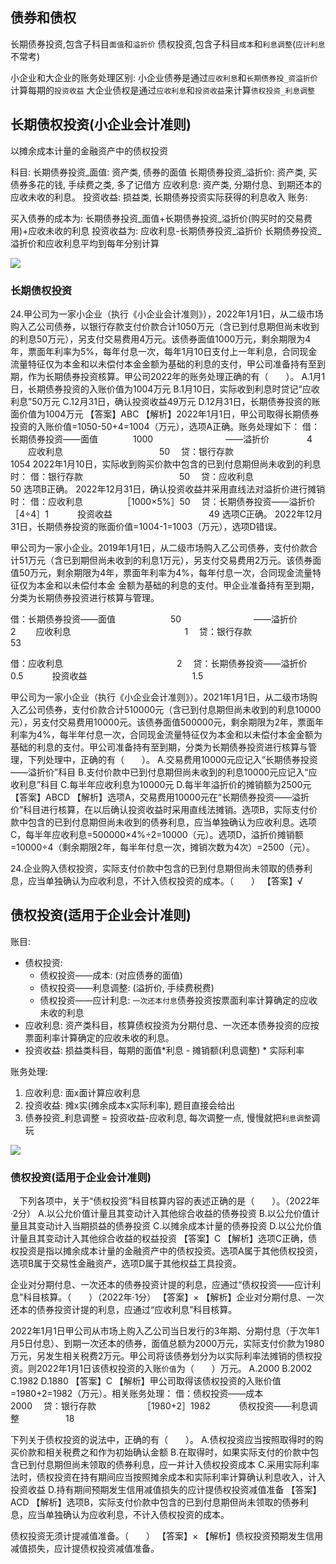 
## 债券和债权

长期债券投资,包含子科目`面值`和`溢折价`
债权投资,包含子科目`成本`和`利息调整`(`应计利息`不常考)

小企业和大企业的账务处理区别:
小企业债券是通过`应收利息`和`长期债券投_资溢折价`计算每期的`投资收益`
大企业债权是通过`应收利息`和`投资收益`来计算`债权投资_利息调整`






## 长期债权投资(小企业会计准则)
以摊余成本计量的金融资产中的债权投资


科目:
长期债券投资_面值: 资产类, 债券的面值
长期债券投资_溢折价: 资产类, 买债券多花的钱, 手续费之类, 多了记借方
应收利息: 资产类, 分期付息、到期还本的应收未收的利息。
投资收益: 损益类, 长期债券投资实际获得的利息收入
账务:

买入债券的成本为: 长期债券投资_面值+长期债券投资_溢折价(购买时的交易费用)+应收未收的利息
投资收益为: 应收利息-长期债券投资_溢折价
长期债券投资_溢折价和应收利息平均到每年分别计算


![](./实务_非流动资产_长期债权投资/1.png)


### 长期债权投资
24.甲公司为一家小企业（执行《小企业会计准则》），2022年1月1日，从二级市场购入乙公司债券，以银行存款支付价款合计1050万元（含已到付息期但尚未收到的利息50万元），另支付交易费用4万元。该债券面值1000万元，剩余期限为4年，票面年利率为5%，每年付息一次，每年1月10日支付上一年利息，合同现金流量特征仅为本金和以未偿付本金金额为基础的利息的支付，甲公司准备持有至到期，作为长期债券投资核算。甲公司2022年的账务处理正确的有（　　）。
A.1月1日，长期债券投资的入账价值为1004万元
B.1月10日，实际收到利息时贷记“应收利息”50万元
C.12月31日，确认投资收益49万元
D.12月31日，长期债券投资的账面价值为1004万元
【答案】ABC
【解析】2022年1月1日，甲公司取得长期债券投资的入账价值=1050-50+4=1004（万元），选项A正确。账务处理如下：
借：长期债券投资——面值　　　　1000
　　　　　　　　——溢折价　　 　　4
　　应收利息　　　　　　　　　　　50
　贷：银行存款　　　　　　　　　　1054
2022年1月10日，实际收到购买价款中包含的已到付息期但尚未收到的利息时：
借：银行存款　　　　　　　　　　　50
　贷：应收利息　　　　　　　　　　　50
选项B正确。
2022年12月31日，确认投资收益并采用直线法对溢折价进行摊销时：
借：应收利息　　　　　［1000×5%］50
　贷：长期债券投资——溢折价 ［4÷4］1
　　　投资收益　　　　　　　　　　　49
选项C正确。
2022年12月31日，长期债券投资的账面价值=1004-1=1003（万元），选项D错误。


甲公司为一家小企业。2019年1月1日，从二级市场购入乙公司债券，支付价款合计51万元（含已到期但尚未收到的利息1万元），另支付交易费用2万元。该债券面值50万元，剩余期限为4年，票面年利率为4%，每年付息一次，合同现金流量特征仅为本金和以未偿付本金 金额为基础的利息的支付。甲企业准备持有至到期，分类为长期债券投资进行核算与管理。


借：长期债券投资——面值　　　　　　 50
　　　　　　　　——溢折价　　　　　　2
　　应收利息　　　　　　　　　　　　　1
　贷：银行存款　　　　　　　　　　　　 53


借：应收利息　　　　　　　　　　　　　2
　贷：长期债券投资——溢折价　　　　　 0.5
　　　投资收益　　　　　　　　　　　　1.5

甲公司为一家小企业（执行《小企业会计准则》）。2021年1月1日，从二级市场购入乙公司债券，支付价款合计510000元（含已到付息期但尚未收到的利息10000元），另支付交易费用10000元。该债券面值500000元，剩余期限为2年，票面年利率为4%，每半年付息一次，合同现金流量特征仅为本金和以未偿付本金金额为基础的利息的支付。甲公司准备持有至到期，分类为长期债券投资进行核算与管理，下列处理中，正确的有（　　）。
A.交易费用10000元应记入“长期债券投资——溢折价”科目
B.支付价款中已到付息期但尚未收到的利息10000元应记入“应收利息”科目
C.每半年应收利息为10000元
D.每半年溢折价的摊销额为2500元
【答案】ABCD
【解析】选项A，交易费用10000元在“长期债券投资——溢折价”科目进行核算，在以后确认投资收益时采用直线法摊销。选项B，实际支付价款中包含的已到付息期但尚未收到的债券利息，应当单独确认为应收利息。选项C，每半年应收利息=500000×4%÷2=10000（元）。选项D，溢折价摊销额=10000÷4（剩余期限2年，每半年付息一次，摊销次数为4次）=2500（元）。



24.企业购入债权投资，实际支付价款中包含的已到付息期但尚未领取的债券利息，应当单独确认为应收利息，不计入债权投资的成本。（　　）
【答案】√


## 债权投资(适用于企业会计准则)


账目:
- 债权投资:
    - 债权投资——成本: (对应债券的面值)
    - 债权投资——利息调整: (溢折价, 手续费税费)
    - 债权投资——应计利息: `一次还本付息`债券投资按票面利率计算确定的应收未收的利息
- 应收利息: 资产类科目，核算债权投资为分期付息、一次还本债券投资的应按票面利率计算确定的应收未收的利息。
- 投资收益: 损益类科目，每期的面值*利息 - 摊销额(利息调整) * 实际利率



账务处理:
1. 应收利息: 面x面计算应收利息
2. 投资收益: 摊x实(摊余成本x实际利率), 题目直接会给出
3. 债券投资_利息调整 = 投资收益-应收利息, 每次调整一点, 慢慢就把`利息调整`调玩

![](./实务_非流动资产_长期债权投资/2.png)

### 债权投资(适用于企业会计准则)
　下列各项中，关于“债权投资”科目核算内容的表述正确的是（　　）。（2022年·2分）
A.以公允价值计量且其变动计入其他综合收益的债券投资
B.以公允价值计量且其变动计入当期损益的债券投资
C.以摊余成本计量的债券投资
D.以公允价值计量且其变动计入其他综合收益的权益投资
【答案】C
【解析】选项C正确，债权投资是指以摊余成本计量的金融资产中的债权投资。选项A属于其他债权投资，选项B属于交易性金融资产，选项D属于其他权益工具投资。


企业对分期付息、一次还本的债券投资计提的利息，应通过“债权投资——应计利息”科目核算。（　　）（2022年·1分）
【答案】×
【解析】企业对分期付息、一次还本的债券投资计提的利息，应通过“应收利息”科目核算。

2022年1月1日甲公司从市场上购入乙公司当日发行的3年期、分期付息（于次年1月5日付息）、到期一次还本的债券，面值总额为2000万元，实际支付价款为1980万元，另发生相关税费2万元。甲公司将该债券划分为以实际利率法摊销的债权投资。则2022年1月1日该债权投资的入账`价值`为（　　）万元。
A.2000
B.2002
C.1982
D.1880
【答案】C
【解析】甲公司取得该债权投资的入账价值=1980+2=1982（万元）。相关账务处理：
借：债权投资——成本　　　　　　 2000
　贷：银行存款　　　　　 ［1980+2］1982
　　　债权投资——利息调整　　　　　 18

下列关于债权投资的说法中，正确的有（　　）。
A.债权投资应当按照取得时的购买价款和相关税费之和作为初始确认金额
B.在取得时，如果实际支付的价款中包含已到付息期但尚未领取的债券利息，应一并计入债权投资成本
C.采用实际利率法时，债权投资在持有期间应当按照摊余成本和实际利率计算确认利息收入，计入投资收益
D.持有期间预期发生信用减值损失的应计提债权投资减值准备
【答案】ACD
【解析】选项B，实际支付价款中包含的已到付息期但尚未领取的债券利息，应当单独确认为应收利息，不计入债权投资的成本。


债权投资无须计提减值准备。（　　）
【答案】×
【解析】债权投资预期发生信用减值损失，应计提债权投资减值准备。

